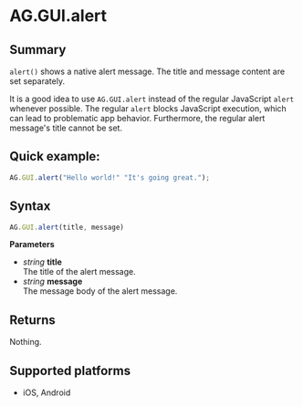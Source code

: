 # AG.GUI.alert

## Summary
`alert()` shows a native alert message. The title and message content are set separately. 

It is a good idea to use `AG.GUI.alert` instead of the regular JavaScript `alert` whenever possible. The regular `alert` blocks JavaScript execution, which can lead to problematic app behavior. Furthermore, the regular alert message's title cannot be set.

## Quick example:
```javascript
AG.GUI.alert("Hello world!" "It's going great.");
```

## Syntax
```javascript
AG.GUI.alert(title, message)
```

**Parameters**

* *string* **title**<br>
  The title of the alert message.
* *string* **message**<br>
  The message body of the alert message.

## Returns
Nothing.

## Supported platforms
* iOS, Android